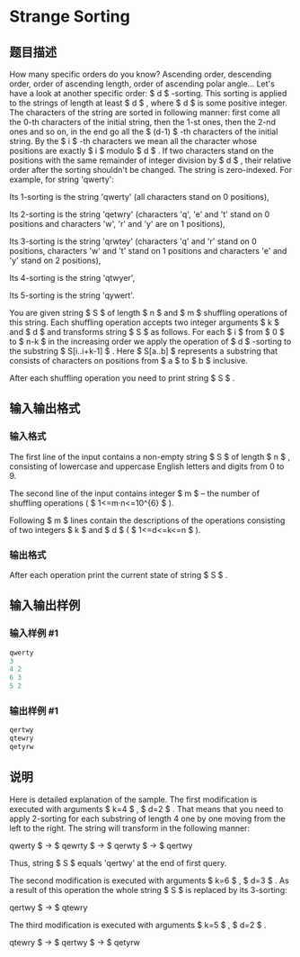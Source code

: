 # Strange Sorting

## 题目描述

How many specific orders do you know? Ascending order, descending order, order of ascending length, order of ascending polar angle... Let's have a look at another specific order: $ d $ -sorting. This sorting is applied to the strings of length at least $ d $ , where $ d $ is some positive integer. The characters of the string are sorted in following manner: first come all the 0-th characters of the initial string, then the 1-st ones, then the 2-nd ones and so on, in the end go all the $ (d-1) $ -th characters of the initial string. By the $ i $ -th characters we mean all the character whose positions are exactly $ i $ modulo $ d $ . If two characters stand on the positions with the same remainder of integer division by $ d $ , their relative order after the sorting shouldn't be changed. The string is zero-indexed. For example, for string 'qwerty':

Its 1-sorting is the string 'qwerty' (all characters stand on 0 positions),

Its 2-sorting is the string 'qetwry' (characters 'q', 'e' and 't' stand on 0 positions and characters 'w', 'r' and 'y' are on 1 positions),

Its 3-sorting is the string 'qrwtey' (characters 'q' and 'r' stand on 0 positions, characters 'w' and 't' stand on 1 positions and characters 'e' and 'y' stand on 2 positions),

Its 4-sorting is the string 'qtwyer',

Its 5-sorting is the string 'qywert'.

You are given string $ S $ of length $ n $ and $ m $ shuffling operations of this string. Each shuffling operation accepts two integer arguments $ k $ and $ d $ and transforms string $ S $ as follows. For each $ i $ from $ 0 $ to $ n-k $ in the increasing order we apply the operation of $ d $ -sorting to the substring $ S\[i..i+k-1\] $ . Here $ S\[a..b\] $ represents a substring that consists of characters on positions from $ a $ to $ b $ inclusive.

After each shuffling operation you need to print string $ S $ .

## 输入输出格式

### 输入格式

The first line of the input contains a non-empty string $ S $ of length $ n $ , consisting of lowercase and uppercase English letters and digits from 0 to 9.

The second line of the input contains integer $ m $ – the number of shuffling operations ( $ 1<=m·n<=10^{6} $ ).

Following $ m $ lines contain the descriptions of the operations consisting of two integers $ k $ and $ d $ ( $ 1<=d<=k<=n $ ).

### 输出格式

After each operation print the current state of string $ S $ .

## 输入输出样例

### 输入样例 #1

```cpp
qwerty
3
4 2
6 3
5 2

```
### 输出样例 #1

```cpp
qertwy
qtewry
qetyrw

```
## 说明

Here is detailed explanation of the sample. The first modification is executed with arguments $ k=4 $ , $ d=2 $ . That means that you need to apply 2-sorting for each substring of length 4 one by one moving from the left to the right. The string will transform in the following manner:

qwerty $ → $ qewrty $ → $ qerwty $ → $ qertwy

Thus, string $ S $ equals 'qertwy' at the end of first query.

The second modification is executed with arguments $ k=6 $ , $ d=3 $ . As a result of this operation the whole string $ S $ is replaced by its 3-sorting:

qertwy $ → $ qtewry

The third modification is executed with arguments $ k=5 $ , $ d=2 $ .

qtewry $ → $ qertwy $ → $ qetyrw

